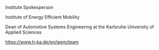 
Institute Spokesperson

Institute of Energy Efficient Mobility

Dean of Automotive Systems Engineering at the Karlsruhe University of Applied Sciences

https://www.h-ka.de/en/ieem/team
